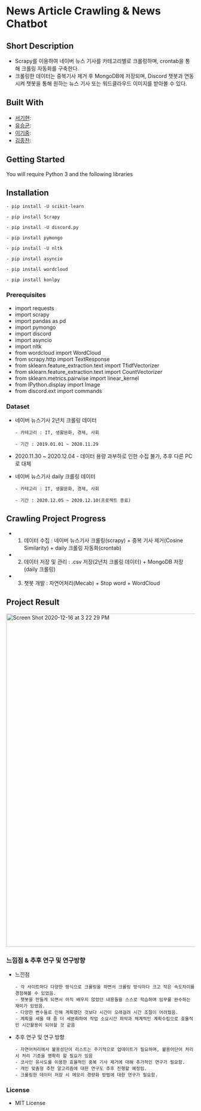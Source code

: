 # News Article Crawling & News Chatbot


## Short Description
- Scrapy를 이용하여 네이버 뉴스 기사를 카테고리별로 크롤링하며, crontab을 통해 크롤링 자동화를 구축한다.
- 크롤링한 데이터는 중복기사 제거 후 MongoDB에 저장되며, Discord 챗봇과 연동시켜 챗봇을 통해 원하는 뉴스 기사 또는 워드클라우드 이미지를 받아볼 수 있다.


## Built With
- [서기현](https://github.com/seogihyun): 
- [유승균]():
- [이기중]():
- [김종찬]():


## Getting Started

You will require Python 3 and the following libraries


## Installation

    - pip install -U scikit-learn

    - pip install Scrapy

    - pip install -U discord.py
    
    - pip install pymongo
    
    - pip install -U nltk
    
    - pip install asyncio
    
    - pip install wordcloud
    
    - pip install konlpy


### Prerequisites

* import requests
* import scrapy
* import pandas as pd
* import pymongo
* import discord
* import asyncio
* import nltk
* from wordcloud import WordCloud
* from scrapy.http import TextResponse
* from sklearn.feature_extraction.text import TfidfVectorizer
* from sklearn.feature_extraction.text import CountVectorizer
* from sklearn.metrics.pairwise import linear_kernel
* from IPython.display import Image 
* from discord.ext import commands


### Dataset

* 네이버 뉴스기사 2년치 크롤링 데이터

      - 카테고리 : IT, 생활문화, 경제, 사회
      
      - 기간 : 2019.01.01 ~ 2020.11.29   
      
* 2020.11.30 ~ 2020.12.04 - 데이터 용량 과부하로 인한 수집 불가, 추후 다른 PC로 대체

* 네이버 뉴스기사 daily 크롤링 데이터

      - 카테고리 : IT, 생활문화, 경제, 사회
      
      - 기간 : 2020.12.05 ~ 2020.12.10(프로젝트 종료)


## Crawling Project Progress

* 1. 데이터 수집 : 네이버 뉴스기사 크롤링(scrapy)  +  중복 기사 제거(Cosine Similarity)  +  daily 크롤링 자동화(crontab)
* 2. 데이터 저장 및 관리 : .csv 저장(2년치 크롤링 데이터)  +  MongoDB 저장(daily 크롤링)
* 3. 챗봇 개발 : 자연어처리(Mecab)  +  Stop word  +  WordCloud 


## Project Result


<img width="890" alt="Screen Shot 2020-12-16 at 3 22 29 PM" src="https://user-images.githubusercontent.com/72849922/102313751-8ef4c080-3fb4-11eb-9aaf-5cf762d42d11.png">




### 느낌점 & 추후 연구 및 연구방향

* 느낀점 

      - 각 사이트마다 다양한 방식으로 크롤링을 하면서 크롤링 방식마다 크고 작은 속도차이를 경험해볼 수 있었음.
      - 챗봇을 만들게 되면서 아직 배우지 않았던 내용들을 스스로 학습하며 임무를 완수하는 재미가 있었음.
      - 다양한 변수들로 인해 계획했던 것보다 시간이 오래걸려 시간 조절이 어려웠음.
      - 계획을 세울 때 좀 더 세분화하여 작업 소요시간 파악과 체계적인 계획수립으로 효율적인 시간활용이 되야할 것 같음

* 추후 연구 및 연구 방향 

      - 자연어처리에서 불용성단어 리스트는 주기적으로 업데이트가 필요하며, 불용어단어 처리 시 처리 기준을 명확히 할 필요가 있음
      - 코사인 유사도를 이용한 효율적인 중복 기사 제거에 대해 추가적인 연구가 필요함.
      - 개인 맞춤형 추천 알고리즘에 대한 연구도 추후 진행할 예정임.
      - 크롤링한 데이터 저장 시 메모리 경량화 방법에 대한 연구가 필요함.


### License

* MIT License
